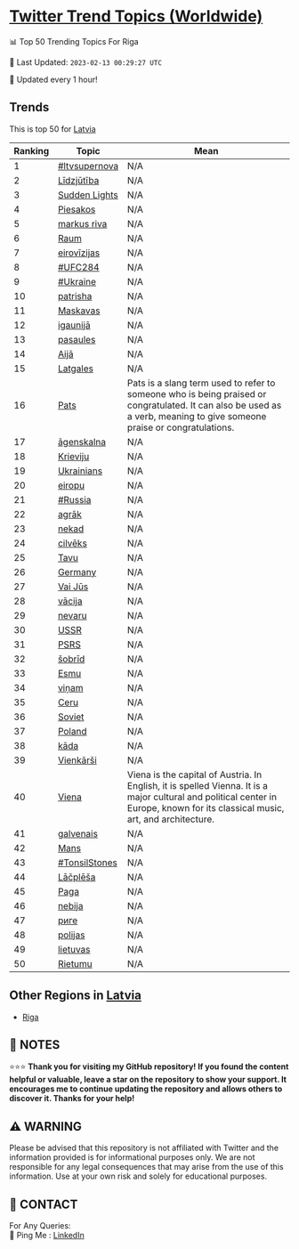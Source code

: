 [Twitter Trend Topics (Worldwide)](https://github.com/ErcinDedeoglu/Twitter-Trend-Topics)
==========


📊 Top 50 Trending Topics For Riga

📆 Last Updated: `2023-02-13 00:29:27 UTC`

🔧 Updated every 1 hour!


## Trends

This is top 50 for [Latvia](</Latvia>)

| Ranking | Topic | Mean |
| ------- | ------------ | ------------ |
| 1 | [#ltvsupernova](http://twitter.com/search?q=%23ltvsupernova) | N/A |
| 2 | [Līdzjūtība](http://twitter.com/search?q=L%c4%abdzj%c5%abt%c4%abba) | N/A |
| 3 | [Sudden Lights](http://twitter.com/search?q=Sudden+Lights) | N/A |
| 4 | [Piesakos](http://twitter.com/search?q=Piesakos) | N/A |
| 5 | [markus riva](http://twitter.com/search?q=markus+riva) | N/A |
| 6 | [Raum](http://twitter.com/search?q=Raum) | N/A |
| 7 | [eirovīzijas](http://twitter.com/search?q=eirov%c4%abzijas) | N/A |
| 8 | [#UFC284](http://twitter.com/search?q=%23UFC284) | N/A |
| 9 | [#Ukraine](http://twitter.com/search?q=%23Ukraine) | N/A |
| 10 | [patrisha](http://twitter.com/search?q=patrisha) | N/A |
| 11 | [Maskavas](http://twitter.com/search?q=Maskavas) | N/A |
| 12 | [igaunijā](http://twitter.com/search?q=igaunij%c4%81) | N/A |
| 13 | [pasaules](http://twitter.com/search?q=pasaules) | N/A |
| 14 | [Aijā](http://twitter.com/search?q=Aij%c4%81) | N/A |
| 15 | [Latgales](http://twitter.com/search?q=Latgales) | N/A |
| 16 | [Pats](http://twitter.com/search?q=Pats) | Pats is a slang term used to refer to someone who is being praised or congratulated. It can also be used as a verb, meaning to give someone praise or congratulations. |
| 17 | [āgenskalna](http://twitter.com/search?q=%c4%81genskalna) | N/A |
| 18 | [Krieviju](http://twitter.com/search?q=Krieviju) | N/A |
| 19 | [Ukrainians](http://twitter.com/search?q=Ukrainians) | N/A |
| 20 | [eiropu](http://twitter.com/search?q=eiropu) | N/A |
| 21 | [#Russia](http://twitter.com/search?q=%23Russia) | N/A |
| 22 | [agrāk](http://twitter.com/search?q=agr%c4%81k) | N/A |
| 23 | [nekad](http://twitter.com/search?q=nekad) | N/A |
| 24 | [cilvēks](http://twitter.com/search?q=cilv%c4%93ks) | N/A |
| 25 | [Tavu](http://twitter.com/search?q=Tavu) | N/A |
| 26 | [Germany](http://twitter.com/search?q=Germany) | N/A |
| 27 | [Vai Jūs](http://twitter.com/search?q=Vai+J%c5%abs) | N/A |
| 28 | [vācija](http://twitter.com/search?q=v%c4%81cija) | N/A |
| 29 | [nevaru](http://twitter.com/search?q=nevaru) | N/A |
| 30 | [USSR](http://twitter.com/search?q=USSR) | N/A |
| 31 | [PSRS](http://twitter.com/search?q=PSRS) | N/A |
| 32 | [šobrīd](http://twitter.com/search?q=%c5%a1obr%c4%abd) | N/A |
| 33 | [Esmu](http://twitter.com/search?q=Esmu) | N/A |
| 34 | [viņam](http://twitter.com/search?q=vi%c5%86am) | N/A |
| 35 | [Ceru](http://twitter.com/search?q=Ceru) | N/A |
| 36 | [Soviet](http://twitter.com/search?q=Soviet) | N/A |
| 37 | [Poland](http://twitter.com/search?q=Poland) | N/A |
| 38 | [kāda](http://twitter.com/search?q=k%c4%81da) | N/A |
| 39 | [Vienkārši](http://twitter.com/search?q=Vienk%c4%81r%c5%a1i) | N/A |
| 40 | [Viena](http://twitter.com/search?q=Viena) | Viena is the capital of Austria. In English, it is spelled Vienna. It is a major cultural and political center in Europe, known for its classical music, art, and architecture. |
| 41 | [galvenais](http://twitter.com/search?q=galvenais) | N/A |
| 42 | [Mans](http://twitter.com/search?q=Mans) | N/A |
| 43 | [#TonsilStones](http://twitter.com/search?q=%23TonsilStones) | N/A |
| 44 | [Lāčplēša](http://twitter.com/search?q=L%c4%81%c4%8dpl%c4%93%c5%a1a) | N/A |
| 45 | [Paga](http://twitter.com/search?q=Paga) | N/A |
| 46 | [nebija](http://twitter.com/search?q=nebija) | N/A |
| 47 | [риге](http://twitter.com/search?q=%d1%80%d0%b8%d0%b3%d0%b5) | N/A |
| 48 | [polijas](http://twitter.com/search?q=polijas) | N/A |
| 49 | [lietuvas](http://twitter.com/search?q=lietuvas) | N/A |
| 50 | [Rietumu](http://twitter.com/search?q=Rietumu) | N/A |



## Other Regions in [Latvia](</Latvia>)

* [Riga](</Latvia/Riga.md>)



## 📝 NOTES

⭐⭐⭐ **Thank you for visiting my GitHub repository! If you found the content helpful or valuable, leave a star on the repository to show your support. It encourages me to continue updating the repository and allows others to discover it. Thanks for your help!**


## ⚠️ WARNING

Please be advised that this repository is not affiliated with Twitter and the information provided is for informational purposes only. We are not responsible for any legal consequences that may arise from the use of this information. Use at your own risk and solely for educational purposes.


## 📨 CONTACT

 For Any Queries:  
            🏓 Ping Me : [LinkedIn](https://www.linkedin.com/in/ercindedeoglu/)
